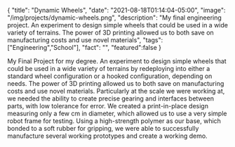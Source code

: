 {
  "title": "Dynamic Wheels",
  "date": "2021-08-18T01:14:04-05:00",
  "image": "/img/projects/dynamic-wheels.png",
  "description": "My final engineering project. An experiment to design simple wheels that could be used in a wide variety of terrains. The power of 3D printing allowed us to both save on manufacturing costs and use novel materials",
  "tags": ["Engineering","School"],
  "fact": "",
  "featured":false
}

My Final Project for my degree. An experiment to design simple wheels that could be used in a wide variety of terrains by redeploying into either a standard wheel configuration or a hooked configuration, depending on needs.
The power of 3D printing allowed us to both save on manufacturing costs and use novel materials. Particularly at the scale we were working at, we needed the ability to create precise gearing and interfaces between parts, with low tolerance for error.
We created a print-in-place design measuring only a few cm in diameter, which allowed us to use a very simple robot frame for testing.
Using a high-strength polymer as our base, which bonded to a soft rubber for gripping, we were able to successfully manufacture several working prototypes and create a working demo.
